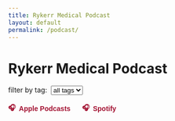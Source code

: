 ```yaml
---
title: Rykerr Medical Podcast
layout: default
permalink: /podcast/
---
```


<h1>Rykerr Medical Podcast</h1>

<!-- Tag filter -->
<div markdown="0">
  <label for="tag-select">filter by tag:&nbsp;</label>
  <select id="tag-select">
    <option value="">all tags</option>
  </select>
</div>

<!-- External platform links -->
<div style="margin: 1rem 0; display: flex; gap: 1.5rem; flex-wrap: wrap;">
  <a href="https://podcasts.apple.com/us/podcast/the-rykerr-medical-podcast/id1570765323" target="_blank" style="text-decoration: none; color: #a31232; font-family: 'Black Ground', sans-serif; font-weight: bold; display: flex; align-items: center; gap: 0.4rem;">
    🎧 <span>Apple Podcasts</span>
  </a>
  <a href="https://open.spotify.com/show/73oflsb0c9M5iwHw07MxdP?" target="_blank" style="text-decoration: none; color: #a31232; font-family: 'Black Ground', sans-serif; font-weight: bold; display: flex; align-items: center; gap: 0.4rem;">
    🎧 <span>Spotify</span>
  </a>
</div>

<div id="latest-episode" style="max-width: 800px; margin: 2rem auto;"></div>
<div id="episode-grid" class="episode-grid" style="display: grid; grid-template-columns: repeat(auto-fill, minmax(250px, 1fr)); gap: 1rem;"></div>

<script>
async function loadFeed() {
  const CORS_PROXY = "https://api.allorigins.win/raw?url=";
  const feedUrl = "https://rykerrmedical.github.io/landing/feed.xml";

  try {
    const resp = await fetch(CORS_PROXY + encodeURIComponent(feedUrl));
    const xmlText = await resp.text();
    const parser = new DOMParser();
    const xml = parser.parseFromString(xmlText, "application/xml");
    const items = Array.from(xml.querySelectorAll("item"));

    const latestContainer = document.getElementById("latest-episode");
    const gridContainer = document.getElementById("episode-grid");
    const tagSelect = document.getElementById("tag-select");

    // --- collect all tags for dropdown ---
    let allTagsSet = new Set();

    const episodes = items.map((item, i) => {
      const title = item.querySelector("title")?.textContent || "Untitled";
      const link = item.querySelector("link")?.textContent;
      const enclosure = item.querySelector("enclosure");
      const audioUrl = enclosure?.getAttribute("url");
      const pubDateRaw = item.querySelector("pubDate")?.textContent;
      const pubDate = pubDateRaw ? new Date(pubDateRaw).toDateString() : "";

      const rawDesc = item.querySelector("description")?.textContent || "";
      function sanitizeHtml(input) {
        const tmp = document.createElement("div");
        tmp.innerHTML = input;
        tmp.querySelectorAll('a').forEach(a => {
          a.setAttribute('target', '_blank');
          a.setAttribute('rel', 'noopener noreferrer');
        });
        return tmp.innerHTML;
      }
      const description = sanitizeHtml(rawDesc);

      let image = null;
      const itunesImage = item.getElementsByTagName("itunes:image")[0];
      if (itunesImage) image = itunesImage.getAttribute("href");
      else {
        const mediaContent = item.getElementsByTagName("media:content")[0];
        image = mediaContent?.getAttribute("url") || null;
      }

      const categories = Array.from(item.querySelectorAll("category"))
                              .map(c => c.textContent.trim().toLowerCase());
      categories.forEach(tag => allTagsSet.add(tag));

      return { title, link, audioUrl, pubDate, description, image, categories, index: i };
    });

    // --- populate dropdown ---
    Array.from(allTagsSet).sort().forEach(tag => {
      const opt = document.createElement("option");
      opt.value = tag;
      opt.textContent = tag;
      tagSelect.appendChild(opt);
    });

    // --- render function ---
    function renderEpisodes(filterTag = "") {
      latestContainer.innerHTML = "";
      gridContainer.innerHTML = "";

      episodes.forEach(ep => {
        if (filterTag && !ep.categories.includes(filterTag)) return;

        const div = document.createElement("div");
        div.classList.add("episode-card");
        div.style.border = "1px solid #ccc";
        div.style.borderRadius = "8px";
        div.style.padding = "0.5rem";
        div.style.background = "#fff";
        div.style.display = "flex";
        div.style.flexDirection = "column";
        div.style.gap = "0.5rem";
        
        // Create a URL-friendly ID from the title
        const episodeId = ep.title.toLowerCase().replace(/[^a-z0-9]+/g, '-').replace(/^-|-$/g, '');
        div.id = episodeId;

        if (ep.image) {
          const img = document.createElement("img");
          img.src = ep.image;
          img.alt = ep.title;
          img.loading = "lazy";
          img.style.width = "100%";
          img.style.height = "auto";
          img.style.borderRadius = "6px";
          div.appendChild(img);
        }

        const titleEl = document.createElement("h4");
        titleEl.textContent = ep.title;
        titleEl.style.margin = "0";
        div.appendChild(titleEl);

        const dateEl = document.createElement("small");
        dateEl.textContent = ep.pubDate;
        div.appendChild(dateEl);

        if (ep.audioUrl) {
          const audio = document.createElement("audio");
          audio.controls = true;
          audio.src = ep.audioUrl;
          audio.style.width = "100%";
          div.appendChild(audio);
        }

        // Create button container
        const buttonContainer = document.createElement("div");
        buttonContainer.style.display = "flex";
        buttonContainer.style.gap = "0.5rem";
        buttonContainer.style.flexWrap = "wrap";
        buttonContainer.style.marginTop = "0.5rem";

        // Share this episode button
        const shareBtn = document.createElement("button");
        shareBtn.textContent = "share";
        shareBtn.classList.add("episode-button");
        shareBtn.style.background = "none";
        shareBtn.style.color = "#747373";
        shareBtn.style.border = "1px solid #747373";
        shareBtn.style.padding = "0.4rem 0.8rem";
        shareBtn.style.fontSize = "0.85rem" !important;
        shareBtn.style.borderRadius = "6px";
        shareBtn.style.cursor = "pointer";
        shareBtn.style.boxShadow = "0 0 6px rgba(163, 18, 50, 0.3)";
        shareBtn.onclick = () => {
            const url = `${window.location.origin}${window.location.pathname}#${episodeId}`;
            navigator.clipboard.writeText(url).then(() => {
                shareBtn.textContent = "link copied!";
                setTimeout(() => shareBtn.textContent = "share", 2000);
            });
        };
        buttonContainer.appendChild(shareBtn);

        // Listen on Apple Podcasts button
        if (ep.link) {
            const appleBtn = document.createElement("a");
            appleBtn.href = "https://podcasts.apple.com/us/podcast/the-rykerr-medical-podcast/id1570765323";
            appleBtn.target = "_blank";
            appleBtn.rel = "noopener noreferrer";
            appleBtn.textContent = "apple podcasts";
            appleBtn.classList.add("episode-button");
            appleBtn.style.background = "none";
            appleBtn.style.color = "#747373";
            appleBtn.style.border = "1px solid #747373";
            appleBtn.style.padding = "0.4rem 0.8rem";
            appleBtn.style.fontSize = "0.85rem" !important;
            appleBtn.style.borderRadius = "6px";
            appleBtn.style.textDecoration = "none";
            appleBtn.style.display = "inline-block";
            appleBtn.style.cursor = "pointer";
            appleBtn.style.boxShadow = "0 0 6px rgba(163, 18, 50, 0.3)";
            buttonContainer.appendChild(appleBtn);
        }

        // Listen on Spotify button
        const spotifyBtn = document.createElement("a");
        spotifyBtn.href = "https://open.spotify.com/show/73oflsb0c9M5iwHw07MxdP";
        spotifyBtn.target = "_blank";
        spotifyBtn.rel = "noopener noreferrer";
        spotifyBtn.textContent = "spotify";
        spotifyBtn.classList.add("episode-button");
        spotifyBtn.style.background = "none";
        spotifyBtn.style.color = "#747373";
        spotifyBtn.style.border = "1px solid #747373";
        spotifyBtn.style.padding = "0.4rem 0.8rem";
        spotifyBtn.style.fontSize = "0.85rem" !important;
        spotifyBtn.style.borderRadius = "6px";
        spotifyBtn.style.textDecoration = "none";
        spotifyBtn.style.display = "inline-block";
        spotifyBtn.style.cursor = "pointer";
        spotifyBtn.style.boxShadow = "0 0 6px rgba(163, 18, 50, 0.3)";
        buttonContainer.appendChild(spotifyBtn);

        div.appendChild(buttonContainer);

        if (ep.description) {
          const short = ep.description.length > 200 ? ep.description.slice(0, 200) + "..." : ep.description;
          const descDiv = document.createElement("div");
          descDiv.innerHTML = short;
          div.appendChild(descDiv);

          if (ep.description.length > 200) {
            const btn = document.createElement("button");
            btn.textContent = "read more...";
            btn.style.background = "none";
            btn.style.border = "none";
            btn.style.color = "#a31232";
            btn.style.cursor = "pointer";
            btn.onclick = () => {
              descDiv.innerHTML = ep.description;
              btn.remove();
            };
            div.appendChild(btn);
          }
        }

        // featured episode only if no filter and first episode
        if (ep.index === 0 && !filterTag) latestContainer.appendChild(div);
        else gridContainer.appendChild(div);
      });
    }

    // --- initial render ---
    renderEpisodes();

    // --- filter on dropdown change ---
    tagSelect.addEventListener("change", () => {
      renderEpisodes(tagSelect.value.toLowerCase());
    });

  } catch (err) {
    gridContainer.textContent = "Error loading episodes.";
    console.error(err);
  }
}

document.addEventListener("DOMContentLoaded", loadFeed);

document.addEventListener("click", function (e) {
  if (e.target.matches(".read-more")) {
    const btn = e.target;
    const fullText = decodeURIComponent(btn.getAttribute("data-full"));
    const container = btn.previousElementSibling;
    if (container) container.innerHTML = fullText;
    btn.remove();
  }
});
</script>
